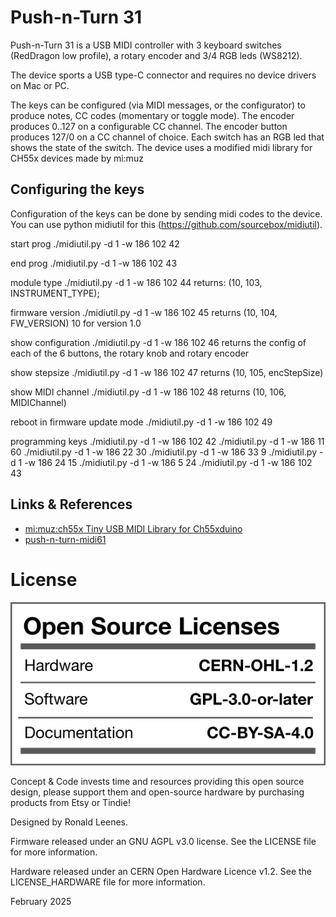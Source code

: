 # Push-n-Turn 31

Push-n-Turn 31 is a USB MIDI controller with 3 keyboard switches (RedDragon low profile), a rotary encoder and 3/4 RGB leds (WS8212).

The device sports a USB type-C connector and requires no device drivers on Mac or PC.

The keys can be configured (via MIDI messages, or the configurator) to produce notes, CC codes (momentary or toggle mode). The encoder produces 0..127 on a configurable CC channel. The encoder button produces 127/0 on a CC channel of choice.
Each switch has an RGB led that shows the state of the switch.
The device uses a modified midi library for CH55x devices made by mi:muz 

## Configuring the keys
Configuration of the keys can be done by sending midi codes to the device.
You can use python midiutil for this (https://github.com/sourcebox/midiutil).

start prog
./midiutil.py -d 1 -w 186 102 42

end prog
./midiutil.py -d 1 -w 186 102 43

module type
./midiutil.py -d 1 -w 186 102 44
returns: (10, 103, INSTRUMENT_TYPE);


firmware version
./midiutil.py -d 1 -w 186 102 45
returns (10, 104, FW_VERSION) 10 for version 1.0

show configuration
./midiutil.py -d 1 -w 186 102 46
returns the config of each of the 6 buttons, the rotary knob and rotary encoder

show stepsize 
./midiutil.py -d 1 -w 186 102 47
returns (10, 105, encStepSize)

show MIDI channel 
./midiutil.py -d 1 -w 186 102 48
returns (10, 106, MIDIChannel)

reboot in firmware update mode
./midiutil.py -d 1 -w 186 102 49

programming keys
./midiutil.py -d 1 -w 186 102 42
./midiutil.py -d 1 -w 186 11 60
./midiutil.py -d 1 -w 186 22 30
./midiutil.py -d 1 -w 186 33 9
./midiutil.py -d 1 -w 186 24 15
./midiutil.py -d 1 -w 186 5 24
./midiutil.py -d 1 -w 186 102 43


## Links & References

* [mi:muz:ch55x Tiny USB MIDI Library for Ch55xduino](https://github.com/mimuz/mimuz-ch55x)
* [push-n-turn-midi61](https://github.com/concept-code-design/push-n-turn-midi61)

# License

![OpenSourceLicense](https://github.com/concept-code-design/push-n-turn-midi61/blob/main/OpenSourceLicense.png)

Concept & Code invests time and resources providing this open source design, please support them and open-source hardware by purchasing products from Etsy or Tindie!

Designed by Ronald Leenes.

Firmware released under an GNU AGPL v3.0 license. See the LICENSE file for more information.

Hardware released under an CERN Open Hardware Licence v1.2. See the LICENSE_HARDWARE file for more information.


February 2025
